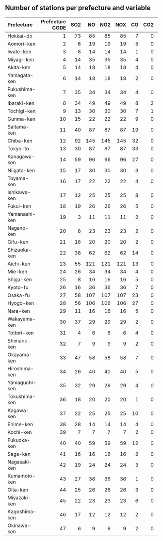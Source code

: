 ## Number of stations per prefecture and variable


| Prefecture    |   Prefecture CODE |   SO2 |   NO |   NO2 |   NOX |   CO |   CO2 |   NMHC |   CH4 |   THC |   SPM |   PM25 |   TEMP |   HUM |   RAIN |
|:--------------|------------------:|------:|-----:|------:|------:|-----:|------:|-------:|------:|------:|------:|-------:|-------:|------:|-------:|
| Hokkai-do     |                 1 |    73 |   85 |    85 |    85 |    7 |     0 |      9 |     9 |     9 |    77 |     23 |     11 |     5 |      1 |
| Aomori-ken    |                 2 |     6 |   19 |    19 |    19 |    5 |     0 |      7 |     7 |     7 |    18 |      2 |      1 |     1 |      0 |
| Iwate-ken     |                 3 |     8 |   14 |    14 |    14 |    1 |     0 |      1 |     1 |     1 |    11 |      9 |      0 |     0 |      0 |
| Miyagi-ken    |                 4 |    14 |   35 |    35 |    35 |    4 |     0 |      8 |     8 |     8 |    36 |     28 |      1 |     0 |      0 |
| Akita-ken     |                 5 |    14 |   18 |    18 |    18 |    4 |     0 |      2 |     2 |     2 |    20 |      7 |      0 |     0 |      0 |
| Yamagata-ken  |                 6 |    14 |   18 |    18 |    18 |    2 |     0 |      1 |     1 |     1 |    18 |     14 |      0 |     0 |      0 |
| Fukushima-ken |                 7 |    35 |   34 |    34 |    34 |    4 |     0 |     15 |    15 |    15 |    37 |     11 |     39 |    39 |      0 |
| Ibaraki-ken   |                 8 |    34 |   49 |    49 |    49 |    8 |     2 |     18 |    18 |    18 |    50 |     21 |     15 |    15 |      2 |
| Tochigi-ken   |                 9 |    13 |   30 |    30 |    30 |    7 |     1 |     13 |    13 |    13 |    35 |     14 |      7 |     7 |      0 |
| Gunma-ken     |                10 |    15 |   22 |    22 |    22 |    9 |     0 |     10 |    10 |    10 |    26 |     10 |     23 |    10 |      1 |
| Saitama-ken   |                11 |    40 |   87 |    87 |    87 |   19 |     0 |     34 |    34 |    34 |    87 |     63 |     23 |    23 |      0 |
| Chiba-ken     |                12 |    92 |  145 |   145 |   145 |   32 |     0 |     59 |    59 |    59 |   142 |     56 |     67 |    66 |     22 |
| Tokyo-to      |                13 |    30 |   87 |    87 |    87 |   33 |     0 |     33 |    33 |    33 |    88 |     88 |     57 |    56 |      0 |
| Kanagawa-ken  |                14 |    59 |   96 |    96 |    96 |   27 |     0 |     46 |    46 |    46 |    95 |     68 |     32 |    32 |      2 |
| Niigata-ken   |                15 |    17 |   30 |    30 |    30 |    3 |     0 |      6 |     6 |     6 |    25 |     17 |      1 |     1 |      1 |
| Toyama-ken    |                16 |    17 |   22 |    22 |    22 |    4 |     0 |     10 |    10 |    10 |    27 |     13 |      0 |     0 |      0 |
| Ishikawa-ken  |                17 |    12 |   25 |    25 |    25 |    8 |     0 |      8 |     8 |     8 |    24 |     16 |      3 |     3 |      3 |
| Fukui-ken     |                18 |    19 |   26 |    26 |    26 |    5 |     0 |     11 |    11 |    11 |    31 |      9 |      7 |     7 |      0 |
| Yamanashi-ken |                19 |     3 |   11 |    11 |    11 |    2 |     0 |      2 |     2 |     2 |    12 |      6 |      0 |     0 |      0 |
| Nagano-ken    |                20 |     8 |   23 |    23 |    23 |    2 |     0 |      2 |     2 |     2 |    17 |      9 |      4 |     4 |      0 |
| Gifu-ken      |                21 |    18 |   20 |    20 |    20 |    2 |     0 |      2 |     2 |     2 |    23 |     15 |      0 |     0 |      0 |
| Shizuoka-ken  |                22 |    38 |   62 |    62 |    62 |   14 |     0 |     24 |    24 |    24 |    44 |     18 |      6 |     5 |      1 |
| Aichi-ken     |                23 |    55 |  121 |   121 |   121 |   13 |     0 |     21 |    21 |    21 |   108 |     57 |     28 |    28 |      0 |
| Mie-ken       |                24 |    26 |   34 |    34 |    34 |    4 |     0 |     22 |    22 |    22 |    32 |     26 |      2 |     2 |      0 |
| Shiga-ken     |                25 |     8 |   16 |    16 |    16 |    5 |     0 |      7 |     7 |     7 |    14 |     11 |     12 |    11 |      0 |
| Kyoto-fu      |                26 |    16 |   36 |    36 |    36 |    7 |     0 |     10 |    10 |    10 |    31 |     30 |      6 |     4 |      3 |
| Osaka-fu      |                27 |    58 |  107 |   107 |   107 |   23 |     0 |     32 |    32 |    32 |   104 |     57 |     30 |    21 |      3 |
| Hyogo-ken     |                28 |    56 |  106 |   106 |   106 |   27 |     0 |     24 |    24 |    24 |    22 |     67 |     10 |     8 |      8 |
| Nara-ken      |                29 |    11 |   16 |    16 |    16 |    5 |     0 |      2 |     2 |     2 |    15 |      8 |      0 |     0 |      0 |
| Wakayama-ken  |                30 |    37 |   29 |    29 |    29 |    2 |     0 |      1 |     1 |     1 |    31 |     14 |      3 |     2 |      0 |
| Tottori-ken   |                31 |     4 |    6 |     6 |     6 |    4 |     0 |      2 |     2 |     2 |     5 |      5 |      2 |     2 |      0 |
| Shimane-ken   |                32 |     7 |    9 |     9 |     9 |    2 |     0 |      1 |     1 |     1 |     0 |      7 |      8 |     8 |      0 |
| Okayama-ken   |                33 |    47 |   58 |    58 |    58 |    7 |     0 |     14 |    14 |    14 |    54 |     26 |      0 |     0 |      0 |
| Hiroshima-ken |                34 |    26 |   40 |    40 |    40 |    5 |     0 |     10 |    10 |    10 |    39 |     24 |      7 |     5 |      0 |
| Yamaguchi-ken |                35 |    32 |   29 |    29 |    29 |    4 |     0 |     12 |    12 |    12 |    34 |     20 |     18 |    18 |      0 |
| Tokushima-ken |                36 |    18 |   20 |    20 |    20 |    1 |     0 |      1 |     1 |     1 |     0 |     10 |      0 |     0 |      0 |
| Kagawa-ken    |                37 |    22 |   25 |    25 |    25 |   10 |     0 |      5 |     5 |     5 |    21 |     14 |      1 |     1 |      1 |
| Ehime-ken     |                38 |    28 |   14 |    14 |    14 |    4 |     0 |     10 |    10 |    10 |    27 |     18 |      1 |     1 |      1 |
| Kochi-ken     |                39 |     7 |    7 |     7 |     7 |    2 |     0 |      0 |     0 |     0 |     0 |      6 |      0 |     0 |      0 |
| Fukuoka-ken   |                40 |    40 |   59 |    59 |    59 |   12 |     0 |     12 |    12 |    12 |    63 |     40 |      5 |     4 |      3 |
| Saga-ken      |                41 |    16 |   16 |    16 |    16 |    2 |     0 |      1 |     1 |     1 |    17 |     12 |      0 |     0 |      0 |
| Nagasaki-ken  |                42 |    19 |   24 |    24 |    24 |    3 |     0 |      8 |     8 |     8 |    23 |     18 |      0 |     0 |      0 |
| Kumamoto-ken  |                43 |    27 |   36 |    36 |    36 |    1 |     0 |      5 |     5 |     5 |    34 |     33 |      0 |     0 |      0 |
| Oita-ken      |                44 |    25 |   26 |    26 |    26 |    3 |     0 |      5 |     5 |     5 |    26 |     18 |      0 |     0 |      0 |
| Miyazaki-ken  |                45 |    22 |   23 |    23 |    23 |    6 |     0 |      8 |     8 |     8 |    15 |     14 |      0 |     0 |      0 |
| Kagoshima-ken |                46 |    17 |   12 |    12 |    12 |    2 |     0 |      8 |     8 |     8 |    17 |     10 |      1 |     1 |      0 |
| Okinawa-ken   |                47 |     6 |    9 |     9 |     9 |    2 |     0 |      0 |     0 |     0 |     8 |      5 |      0 |     0 |      0 |